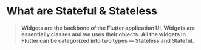 # What are Stateful & Stateless

> **Widgets are the backbone of the Flutter application UI. Widgets are essentially classes and we uses their objects.**
> **All the widgets in Flutter can be categorized into two types — Stateless and Stateful.** 
